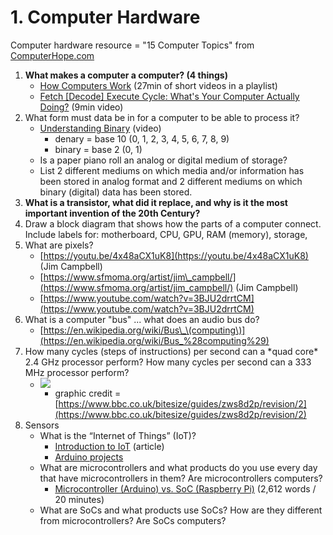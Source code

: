 # 1. Computer Hardware

Computer hardware resource = "15 Computer Topics" from [ComputerHope.com](https://www.computerhope.com/issues/ch001262.htm)

1. **What makes a computer a computer? \(4 things\)**
   * [How Computers Work](https://www.youtube.com/playlist?list=PLzdnOPI1iJNcsRwJhvksEo1tJqjIqWbN-) \(27min of short videos in a playlist\)
   * [Fetch \[Decode\] Execute Cycle: What's Your Computer Actually Doing?](https://www.youtube.com/watch?v=Z5JC9Ve1sfI) \(9min video\)
2. What form must data be in for a computer to be able to process it?
   * [Understanding Binary](https://www.youtube.com/watch?v=vc-9uASeU7I) \(video\)
     * denary = base 10 \(0, 1, 2, 3, 4, 5, 6, 7, 8, 9\)
     * binary = base 2 \(0, 1\)
   * Is a paper piano roll an analog or digital medium of storage?
   * List 2 different mediums on which media and/or information has been stored in analog format and 2 different mediums on which binary \(digital\) data has been stored.
3. **What is a transistor, what did it replace, and why is it the most important invention of the 20th Century?**
4. Draw a block diagram that shows how the parts of a computer connect. Include labels for: motherboard, CPU, GPU, RAM \(memory\), storage, 
5. What are pixels?
   * [https://youtu.be/4x48aCX1uK8](https://youtu.be/4x48aCX1uK8) \(Jim Campbell\)
   * [https://www.sfmoma.org/artist/jim\_campbell/](https://www.sfmoma.org/artist/jim_campbell/) \(Jim Campbell\)
   * [https://www.youtube.com/watch?v=3BJU2drrtCM](https://www.youtube.com/watch?v=3BJU2drrtCM)
6. What is a computer "bus" ... what does an audio bus do? 
   * [https://en.wikipedia.org/wiki/Bus\_\(computing\)](https://en.wikipedia.org/wiki/Bus_%28computing%29)
7. How many cycles \(steps of instructions\) per second can a \*quad core\* 2.4 GHz processor perform? How many cycles per second can a 333 MHz processor perform?
   * ![](https://bam.files.bbci.co.uk/bam/live/content/z87yvcw/large)
     * graphic credit = [https://www.bbc.co.uk/bitesize/guides/zws8d2p/revision/2](https://www.bbc.co.uk/bitesize/guides/zws8d2p/revision/2)
8. Sensors
   * What is the “Internet of Things” \(IoT\)?
     * [Introduction to IoT](https://www.leverege.com/iot-ebook/what-is-iot) \(article\)
     * [Arduino projects](https://create.arduino.cc/projecthub/projects/tags/iot)
   * What are microcontrollers and what products do you use every day that have microcontrollers in them? Are microcontrollers computers?
     * [Microcontroller \(Arduino\) vs. SoC \(Raspberry Pi\)](https://appcodelabs.com/microcontroller-microprocessor-socs) \(2,612 words / 20 minutes\)
   * What are SoCs and what products use SoCs? How are they different from microcontrollers? Are SoCs computers?

